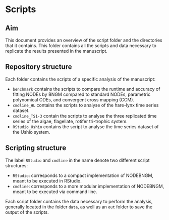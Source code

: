 # Scripts 


## Aim

This document provides an overview of the script folder and the directories that it contains.
This folder contains all the scripts and data necessary to replicate the results presented in the manuscript.


## Repository structure

Each folder contains the scripts of a specific analysis of the manuscript:
* `benchmark` contains the scripts to compare the runtime and accuracy of fitting NODEs by BNGM compared to standard NODEs, parametric polynomical ODEs, and convergent cross mapping (CCM).
* `cmdline_HL` contains the scripts to analyse of the hare-lynx time series dataset.
* `cmdline_TS1-3` contain the scripts to analyse the three replicated time series of the algae, flagellate, rotifer tri-trophic system.
* `RStudio_Ushio` contains the script to analyse the time series dataset of the Ushio system.


## Scripting structure

The label `RStudio` and `cmdline` in the name denote two different script structures:
* `RStudio`: corresponds to a compact implementation of NODEBNGM, meant to be executed in RStudio.
* `cmdline`: corresponds to a more modular implementation of NODEBNGM, meant to be executed via command line.

Each script folder contains the data necessary to perform the analysis, generally located in the folder `data`, as well as an `out` folder to save the output of the scripts.


